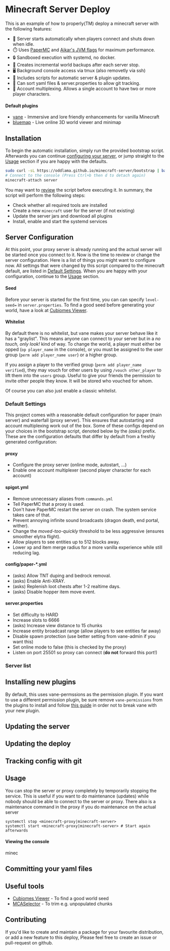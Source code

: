 # Minecraft Server Deploy

This is an example of how to properly(TM) deploy a minecraft server with the following features:

- 🚀 Server starts automatically when players connect and shuts down when idle.
- ⏱️ Uses [PaperMC](https://papermc.io) and [Aikar's JVM flags](https://aikar.co/mcflags.html) for maximum performance.
- 🔒 Sandboxed execution with systemd, no docker.
- 💾 Creates incremental world backups after each server stop.
- 🖥️ Background console access via tmux (also removetly via ssh)
- 🔋 Includes scripts for automatic server & plugin updates.
- 🐙 Can sort yaml files & server.properties to allow git tracking.
- 🔢 Account multiplexing. Allows a single account to have two or more player characters.

#### Default plugins

- [vane](https://github.com/oddlama/vane) - Immersive and lore friendly enhancements for vanilla Minecraft
- [bluemap](https://bluemap.bluecolored.de/) - Live online 3D world viewer and minimap

## Installation

To begin the automatic installation, simply run the provided bootstrap script.
Afterwards you can continue [configuring your server](#Server-Configuration),
or jump straight to the [Usage](#Usage) section if you are happy with the defaults.

```bash
sudo curl -sL https://oddlama.github.io/minecraft-server/bootstrap | bash
# Connect to the console (Press Ctrl+b then d to detach again)
minecraft-attach server
```

You may want to [review](https://github.com/oddlama/minecraft-server/blob/pages/bootstrap) the script before executing it.
In summary, the script will perform the following steps:

- Check whether all required tools are installed
- Create a new `minecraft` user for the server (if not existing)
- Update the server jars and download all plugins
- Install, enable and start the systemd services

## Server Configuration

At this point, your proxy server is already running and the actual
server will be started once you connect to it. Now is the time to
review or change the server configuration. Here is a list of things you
might want to configure now. All settings that were changed by this script
compared to the minecraft default, are listed in [Default Settings](#Default-Settings).
When you are happy with your configuration, continue to the [Usage](#Usage) section.

#### Seed

Before your server is started for the first time, you can can specify `level-seed=`
in `server.properties`. To find a good seed before generating your world, have a look
at [Cubiomes Viewer](https://github.com/Cubitect/cubiomes-viewer).

#### Whitelist

By default there is no whitelist, but vane makes your server behave like it has a "graylist".
This means anyone can connect to your server but in a *no touch, only look!* kind of way.
To change the world, a player must either be opped (`op player_name` in the console),
or you must be assigned to the user group (`perm add player_name user`) or a higher group.

If you assign a player to the verified group (`perm add player_name verified`), they may
vouch for other users by using `/vouch other_player` to lift them into the `users` group.
Useful to give your friends the permission to invite other people they know. It will
be stored who vouched for whom.

Of course you can also just enable a classic whitelist.

### Default Settings

This project comes with a reasonable default configuration for paper (main server)
and waterfall (proxy server). This ensures that autostarting and account multiplexing
work out of the box. Some of these configs depend on your choices in the bootstrap script,
denoted below by the *(asks)* prefix. These are the configuration defaults that differ
by default from a freshly generated configuration:

#### proxy

- Configure the proxy server (online mode, autostart, ...)
- Enable one account multiplexer (second player character for each account)

#### spigot.yml

- Remove unnecessary aliases from `commands.yml`
- Tell PaperMC that a proxy is used.
- Don't have PaperMC restart the server on crash. The system service takes care of that.
- Prevent annoying infinite sound broadcasts (dragon death, end portal, wither).
- Change the *moved-too-quickly* threshold to be less aggressive (ensures smoother elytra flight).
- Allow players to see entities up to 512 blocks away.
- Lower xp and item merge radius for a more vanilla experience while still reducing lag.

#### config/paper-*.yml

- (asks) Allow TNT duping and bedrock removal.
- (asks) Enable Anti-XRAY.
- (asks) Replenish loot chests after 1-2 realtime days.
- (asks) Disable hopper item move event.

#### server.properties

- Set difficulty to HARD
- Increase slots to 6666
- (asks) Increase view distance to 15 chunks
- Increase entity broadcast range (allow players to see entities far away)
- Disable spawn protection (use better setting from vane-admin if you want this)
- Set online mode to false (this is checked by the proxy)
- Listen on port 25501 so proxy can connect (**do not** forward this port!)

### Server list

## Installing new plugins

By default, this uses vane-permssions as the permission plugin.
If you want to use a different permission plugin, be sure remove `vane-permissions` from the
plugins to install and follow [this guide](https://github.com/oddlama/vane/wiki/Installation-Guide#3-give-permissions-to-players)
in order not to break vane with your new plugin.

## Updating the server

## Updating the deploy

## Tracking config with git

## Usage

You can stop the server or proxy completely by temporarily stopping the service.
This is useful if you want to do maintenance (updates) while nobody should be
able to connect to the server or proxy. There also is a maintenance command
in the proxy if you do maintenance on the actual server

    systemctl stop <minecraft-proxy|minecraft-server>
    systemctl start <minecraft-proxy|minecraft-server> # Start again afterwards


#### Viewing the console

minec

## Committing your yaml files

## Useful tools

- [Cubiomes Viewer](https://github.com/Cubitect/cubiomes-viewer) - To find a good world seed
- [MCASelector](https://github.com/Querz/mcaselector) - To trim e.g. unpopulated chunks

## Contributing

If you'd like to create and maintain a package for your favourite distribution,
or add a new feature to this deploy,
Please feel free to create an issue or pull-request on github.
